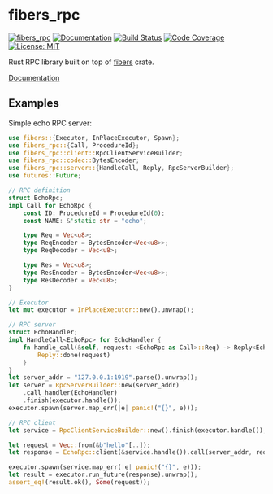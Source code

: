 fibers_rpc
==========

[![fibers_rpc](http://meritbadge.herokuapp.com/fibers_rpc)](https://crates.io/crates/fibers_rpc)
[![Documentation](https://docs.rs/fibers_rpc/badge.svg)](https://docs.rs/fibers_rpc)
[![Build Status](https://travis-ci.org/sile/fibers_rpc.svg?branch=master)](https://travis-ci.org/sile/fibers_rpc)
[![Code Coverage](https://codecov.io/gh/sile/fibers_rpc/branch/master/graph/badge.svg)](https://codecov.io/gh/sile/fibers_rpc/branch/master)
[![License: MIT](https://img.shields.io/badge/license-MIT-blue.svg)](LICENSE)

Rust RPC library built on top of [fibers] crate.

[Documentation](https://docs.rs/fibers_rpc)

[fibers]: https://github.com/dwango/fibers-rs

Examples
--------

Simple echo RPC server:
```rust
use fibers::{Executor, InPlaceExecutor, Spawn};
use fibers_rpc::{Call, ProcedureId};
use fibers_rpc::client::RpcClientServiceBuilder;
use fibers_rpc::codec::BytesEncoder;
use fibers_rpc::server::{HandleCall, Reply, RpcServerBuilder};
use futures::Future;

// RPC definition
struct EchoRpc;
impl Call for EchoRpc {
    const ID: ProcedureId = ProcedureId(0);
    const NAME: &'static str = "echo";

    type Req = Vec<u8>;
    type ReqEncoder = BytesEncoder<Vec<u8>>;
    type ReqDecoder = Vec<u8>;

    type Res = Vec<u8>;
    type ResEncoder = BytesEncoder<Vec<u8>>;
    type ResDecoder = Vec<u8>;
}

// Executor
let mut executor = InPlaceExecutor::new().unwrap();

// RPC server
struct EchoHandler;
impl HandleCall<EchoRpc> for EchoHandler {
    fn handle_call(&self, request: <EchoRpc as Call>::Req) -> Reply<EchoRpc> {
        Reply::done(request)
    }
}
let server_addr = "127.0.0.1:1919".parse().unwrap();
let server = RpcServerBuilder::new(server_addr)
    .call_handler(EchoHandler)
    .finish(executor.handle());
executor.spawn(server.map_err(|e| panic!("{}", e)));

// RPC client
let service = RpcClientServiceBuilder::new().finish(executor.handle());

let request = Vec::from(&b"hello"[..]);
let response = EchoRpc::client(&service.handle()).call(server_addr, request.clone());

executor.spawn(service.map_err(|e| panic!("{}", e)));
let result = executor.run_future(response).unwrap();
assert_eq!(result.ok(), Some(request));
```
